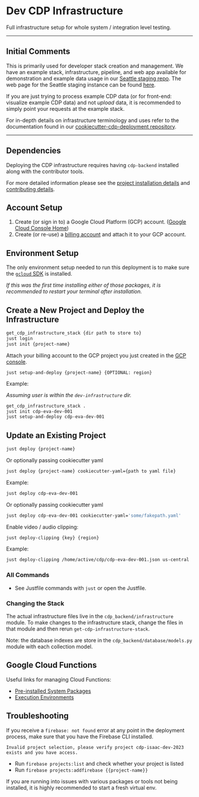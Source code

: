 # Dev CDP Infrastructure

Full infrastructure setup for whole system / integration level testing.

---

## Initial Comments

This is primarily used for developer stack creation and management.
We have an example stack, infrastructure, pipeline, and web app available for
demonstration and example data usage in our
[Seattle staging repo](https://github.com/CouncilDataProject/seattle-staging).
The web page for the Seattle staging instance can be found
[here](https://councildataproject.org/seattle-staging).

If you are just trying to process example CDP data (or for front-end: visualize example
CDP data) and not _upload_ data, it is recommended to simply point your requests at the
example stack.

For in-depth details on infrastructure terminology and uses refer to the documentation
found in our
[cookiecutter-cdp-deployment repository](https://github.com/CouncilDataProject/cookiecutter-cdp-deployment).

---

## Dependencies

Deploying the CDP infrastructure requires having `cdp-backend` installed along with the contributor tools.

For more detailed information please see the
[project installation details](https://github.com/CouncilDataProject/cdp-backend#installation) and [contributing details](https://github.com/CouncilDataProject/cdp-backend/blob/main/CONTRIBUTING.md).

## Account Setup

1.  Create (or sign in to) a Google Cloud Platform (GCP) account.
    ([Google Cloud Console Home](https://console.cloud.google.com/))
2.  Create (or re-use) a [billing account](https://console.cloud.google.com/billing)
    and attach it to your GCP account.

## Environment Setup

The only environment setup needed to run this deployment is to make
sure the [`gcloud` SDK](https://cloud.google.com/sdk/install) is installed.

_If this was the first time installing either of those packages, it is recommended to
restart your terminal after installation._

## Create a New Project and Deploy the Infrastructure

```bash
get_cdp_infrastructure_stack {dir path to store to}
just login
just init {project-name}
```

Attach your billing account to the GCP project you just created in the [GCP console](https://console.cloud.google.com/).

```
just setup-and-deploy {project-name} {OPTIONAL: region}
```

Example:

_Assuming user is within the `dev-infrastructure` dir._

```bash
get_cdp_infrastructure_stack .
just init cdp-eva-dev-001
just setup-and-deploy cdp-eva-dev-001
```

## Update an Existing Project

```bash
just deploy {project-name}
```

Or optionally passing cookiecutter yaml
```bash
just deploy {project-name} cookiecutter-yaml={path to yaml file}
```

Example:

```bash
just deploy cdp-eva-dev-001
```

Or optionally passing cookiecutter yaml
```bash
just deploy cdp-eva-dev-001 cookiecutter-yaml='some/fakepath.yaml'
```

Enable video / audio clipping:

```bash
just deploy-clipping {key} {region}
```

Example:

```bash
just deploy-clipping /home/active/cdp/cdp-eva-dev-001.json us-central
```

### All Commands

-   See Justfile commands with `just` or open the Justfile.


### Changing the Stack

The actual infrastructure files live in the `cdp_backend/infrastructure` module.
To make changes to the infrastructure stack, change the files in that module and then
rerun `get-cdp-infrastructure-stack`.

Note: the database indexes are store in the `cdp_backend/database/models.py` module
with each collection model.

## Google Cloud Functions

Useful links for managing Cloud Functions:

* [Pre-installed System Packages](https://cloud.google.com/functions/docs/reference/system-packages)
* [Execution Environments](https://cloud.google.com/functions/docs/concepts/execution-environment)

## Troubleshooting

If you receive a `firebase: not found` error at any point in the deployment process, make sure that you have the Firebase CLI installed.

`Invalid project selection, please verify project cdp-isaac-dev-2023 exists and you have access.`
- Run `firebase projects:list` and check whether your project is listed
- Run `firebase projects:addfirebase {{project-name}}`

If you are running into issues with various packages or tools not being installed, it is highly recommended to start a fresh virtual env.
